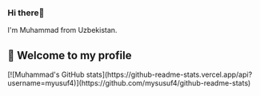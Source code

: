 ### Hi there👋
I'm Muhammad from Uzbekistan.
<h2>📢 Welcome to my profile</h2>
[![Muhammad's GitHub stats](https://github-readme-stats.vercel.app/api?username=myusuf4)](https://github.com/mysusuf4/github-readme-stats)
    
